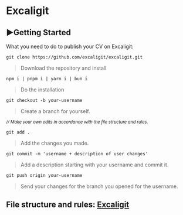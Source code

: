 # Excaligit

## :arrow_forward:Getting Started

What you need to do to publish your CV on Excaligit:

```
git clone https://github.com/excaligit/excaligit.git
```

> Download the repository and install

```
npm i | pnpm i | yarn i | bun i
```

> Do the installation

```
git checkout -b your-username
```

> Create a branch for yourself.

<sub>_// Make your own edits in accordance with the file structure and rules._</sub>

```
git add .
```

> Add the changes you made.

```
git commit -m 'username + description of user changes'
```

> Add a description starting with your username and commit it.

```
git push origin your-username
```

> Send your changes for the branch you opened for the username.

## File structure and rules: [Excaligit](https://excaligit.vercel.app/)
